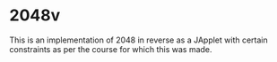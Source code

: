 2048v
=====
This is an implementation of 2048 in reverse as a JApplet with certain constraints as per the course for which this was made. 


